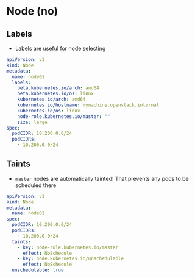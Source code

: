# Node (no)

## Labels

- Labels are useful for node selecting

```yaml
apiVersion: v1
kind: Node
metadata:
  name: node01
  labels:
    beta.kubernetes.io/arch: amd64
    beta.kubernetes.io/os: linux
    kubernetes.io/arch: amd64
    kubernetes.io/hostname: mymachine.openstack.internal
    kubernetes.io/os: linux
    node-role.kubernetes.io/master: ""
    size: large
spec:
  podCIDR: 10.200.0.0/24
  podCIDRs:
    - 10.200.0.0/24
```

## Taints

- `master` nodes are automatically tainted! That prevents any pods to be scheduled there

```yaml
apiVersion: v1
kind: Node
metadata:
  name: node01
spec:
  podCIDR: 10.200.0.0/24
  podCIDRs:
    - 10.200.0.0/24
  taints:
    - key: node-role.kubernetes.io/master
      effect: NoSchedule
    - key: node.kubernetes.io/unschedulable
      effect: NoSchedule
  unschedulable: true
```
